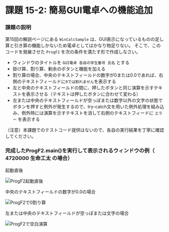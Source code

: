 # 課題 15-2: 簡易GUI電卓への機能追加

### 課題の説明
第15回の解説ページにある `WinCalcSample` は、GUI表示になっているものの足し算と引き算の機能しかないため電卓としてはかなり物足りない。
そこで、このコードを発展させた `ProgF2` を次の条件を満たす形で作成しなさい。

- ウィンドウのタイトルを `GUI電卓 各自の学生番号 氏名` とする
- 掛け算、割り算、剰余のボタンと機能を加える
- 割り算の場合、中央のテキストフィールドの数字が0または0.0であれば、右側のテキストフィールドに`0では割れません`を表示する
- 左と中央のテキストフィールドの間に、押したボタンと同じ演算を示すテキストを表示させる（テキストは押したボタンに合わせて変わる）
- 左または中央のテキストフィールドが空っぽまたは数字以外の文字の状態でボタンを押すと例外が発生するので、try-catch文を用いた例外処理を組み込み、例外時には演算を示すテキストを消して右側のテキストフィードに `エラー` を表示する

（注意）本課題でのテストコード提供はないので、各自の実行結果を丁寧に確認してください。


### 完成したProgF2.main()を実行して表示されるウィンドウの例（ 4720000 生命工太 の場合）
起動直後

![ProgF2起動直後](https://user-images.githubusercontent.com/50605381/181152690-d7b74ca9-6cec-432d-b5a9-3e70990ce48f.png)

中央のテキストフィールドの数字が0.0の場合

![ProgF2で0割り算](https://user-images.githubusercontent.com/50605381/181151009-921378d2-fe12-46b9-b901-851273dc4a23.png)

左または中央のテキストフィールドが空っぽまたは文字の場合

![ProgF2で空白演算](https://user-images.githubusercontent.com/50605381/181153703-50a86166-1245-4305-944e-a8beef748461.png)
